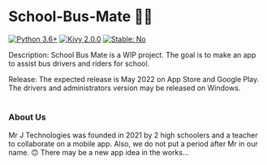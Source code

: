 # School-Bus-Mate 🏫🚌
[![Python 3.6+](https://img.shields.io/badge/Python-3.6%2B-brightgreen)](https://www.python.org)
[![Kivy 2.0.0](https://img.shields.io/badge/Kivy-2.0.0-brightgreen)](https://www.kivy.org)
[![Stable: No](https://img.shields.io/badge/Stable-no-red)](https://www.github.com/Zer0-Official/School-Bus-Mate)

Description:
  School Bus Mate is a WIP project. The goal is to make an app to assist bus drivers and riders for school.

Release:
  The expected release is May 2022 on App Store and Google Play. The drivers and administrators version may be released on Windows.


#
### About Us
 Mr J Technologies was founded in 2021 by 2 high schoolers and a teacher to collaborate on a mobile app. Also, we do not put a period after Mr in our name. 🙃
 There may be a new app idea in the works...
